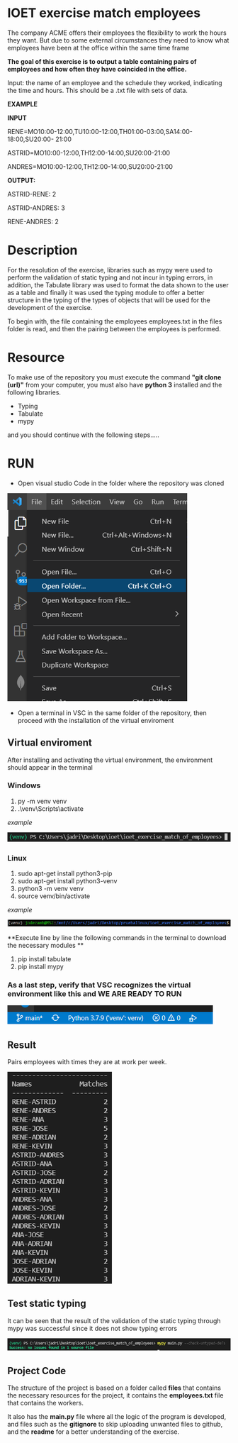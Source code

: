 # IOET exercise match employees

The company ACME offers their employees the flexibility to work the hours they want. But due to some external circumstances they need to know what employees have been at the office within the same time frame


**The goal of this exercise is to output a table containing pairs of employees and how often they have coincided in the office.**

Input: the name of an employee and the schedule they worked, indicating the time and hours. This should be a .txt file with  sets of data. 

**EXAMPLE**

**INPUT**

RENE=MO10:00-12:00,TU10:00-12:00,TH01:00-03:00,SA14:00-18:00,SU20:00- 21:00

ASTRID=MO10:00-12:00,TH12:00-14:00,SU20:00-21:00

ANDRES=MO10:00-12:00,TH12:00-14:00,SU20:00-21:00

**OUTPUT:**

ASTRID-RENE: 2

ASTRID-ANDRES: 3

RENE-ANDRES: 2

# Description
For the resolution of the exercise, libraries such as mypy were used to perform the validation of static typing and not incur in typing errors, in addition, the Tabulate library was used to format the data shown to the user as a table and finally it was used the typing module to offer a better structure in the typing of the types of objects that will be used for the development of the exercise.

To begin with, the file containing the employees employees.txt in the files folder is read, and then the pairing between the employees is performed.


# Resource

To make use of the repository you must execute the command **"git clone (url)"** from your computer, you must also have **python 3** installed and the following libraries.

 - Typing
 - Tabulate
 - mypy

 and you should continue with the following steps.....


# RUN
- Open visual studio Code in the folder where the repository was cloned

![ ](https://github.com/Jodezamb/ioet_exercise_match_of_employees/blob/main/files/start.png?raw=true)

- Open a terminal in VSC in the same folder of the repository, then proceed with the installation of the virtual enviroment 
## Virtual enviroment
After installing and activating the virtual environment, the environment should appear in the terminal

### Windows 
1. py -m venv venv 
2. .\venv\Scripts\activate  

*example*

![ ](https://github.com/Jodezamb/ioet_exercise_match_of_employees/blob/main/files/venvi.png?raw=true)

### Linux
1. sudo apt-get install python3-pip
2. sudo apt-get install python3-venv
3. python3 -m venv venv
4. source venv/bin/activate

*example*

![ ](https://github.com/Jodezamb/ioet_exercise_match_of_employees/blob/main/files/linux.png?raw=true)

 


 **Execute line by line the following commands in the terminal to download the necessary modules **

1. pip install tabulate   
2. pip install mypy

### As a last step, verify that VSC recognizes the virtual environment like this and WE ARE READY TO RUN
![ ](https://github.com/Jodezamb/ioet_exercise_match_of_employees/blob/main/files/check.png?raw=true)


## Result
Pairs employees with times they are at work per week.

![ ](https://github.com/Jodezamb/ioet_exercise_match_of_employees/blob/main/files/result.png?raw=true)

## Test static typing
It can be seen that the result of the validation of the static typing through mypy was successful since it does not show typing errors

![ ](https://github.com/Jodezamb/ioet_exercise_match_of_employees/blob/main/files/mypy.png?raw=true)

## Project Code
The structure of the project is based on a folder called **files** that contains the necessary resources for the project, it contains the **employees.txt** file that contains the workers.

It also has the **main.py** file where all the logic of the program is developed, and files such as the **gitignore** to skip uploading unwanted files to github, and the **readme** for a better understanding of the exercise.



